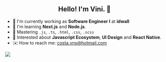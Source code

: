 <h2 align="center">Hello! I'm Vini. 👋</h2>

- 🏢 I'm currently working as **Software Engineer I** at **idwall**
- 🌱 I'm learning **Next.js** and **Node.js**.
- 🔧 Mastering `.js`, `.ts`, `.html`, `.css`, `.scss`
- 🔭 Interested about **Javascript Ecosystem**, **UI Design** and **React Native**.
- ✉️ How to reach me: costa.vns@hotmail.com


<a href="https://www.linkedin.com/in/vnscosta/">
  <img src="https://img.shields.io/badge/LinkedIn-blue?style=flat&logo=linkedin&labelColor=blue" />
</a>
